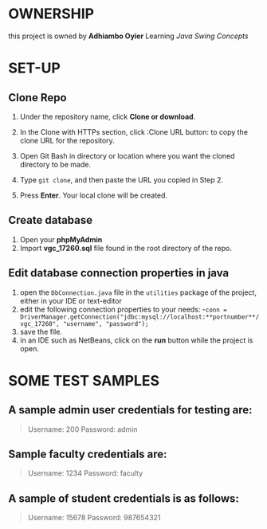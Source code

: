 # OWNERSHIP
this project is owned by 
**Adhiambo Oyier**
Learning *Java Swing Concepts*

# SET-UP

## Clone Repo
1. Under the repository name, click **Clone or download**.

2. In the Clone with HTTPs section, click :Clone URL button: to copy the clone URL for the repository.

3. Open Git Bash in directory or location where you want the cloned directory to be made.

4. Type `git clone`, and then paste the URL you copied in Step 2.

5. Press **Enter**. Your local clone will be created.

## Create database
1. Open your **phpMyAdmin**
2. Import **vgc_17260.sql** file found in the root directory of the repo.

## Edit database connection properties in java
1. open the `DbConnection.java` file in the `utilities` package of the project, either in your IDE or text-editor
2. edit the following connection properties to your needs:
   -`conn = DriverManager.getConnection("jdbc:mysql://localhost:**portnumber**/vgc_17260", "username", "password");`
3. save the file.
4. in an IDE such as NetBeans, click on the **run** button while the project is open.

# SOME TEST SAMPLES

## A sample admin user credentials for testing are:
>Username: 200
>Password: admin

## Sample faculty credentials are:
>Username: 1234
>Password: faculty

## A sample of student credentials is as follows:
>Username: 15678
>Password: 987654321


